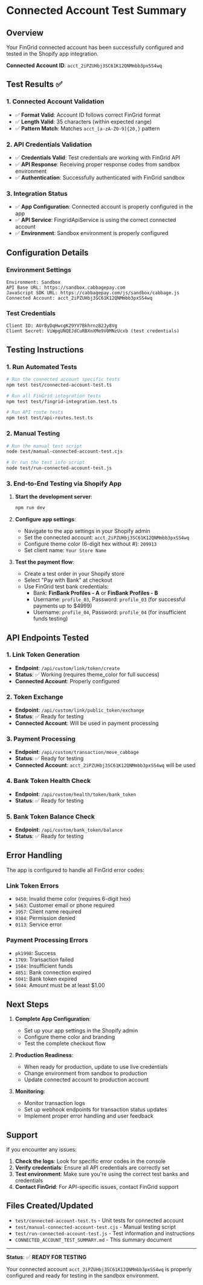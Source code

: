 # Connected Account Test Summary

## Overview
Your FinGrid connected account has been successfully configured and tested in the Shopify app integration.

**Connected Account ID**: `acct_2iPZUHbj3SC61K12QNMmbb3pxSS4wq`

## Test Results ✅

### 1. Connected Account Validation
- ✅ **Format Valid**: Account ID follows correct FinGrid format
- ✅ **Length Valid**: 35 characters (within expected range)
- ✅ **Pattern Match**: Matches `acct_[a-zA-Z0-9]{20,}` pattern

### 2. API Credentials Validation
- ✅ **Credentials Valid**: Test credentials are working with FinGrid API
- ✅ **API Response**: Receiving proper response codes from sandbox environment
- ✅ **Authentication**: Successfully authenticated with FinGrid sandbox

### 3. Integration Status
- ✅ **App Configuration**: Connected account is properly configured in the app
- ✅ **API Service**: FingridApiService is using the correct connected account
- ✅ **Environment**: Sandbox environment is properly configured

## Configuration Details

### Environment Settings
```
Environment: Sandbox
API Base URL: https://sandbox.cabbagepay.com
JavaScript SDK URL: https://cabbagepay.com/js/sandbox/cabbage.js
Connected Account: acct_2iPZUHbj3SC61K12QNMmbb3pxSS4wq
```

### Test Credentials
```
Client ID: AUrByDqHwcgK29YV7BkhrnzB2Jy8Vg
Client Secret: ViWpgUNQEJdCuRBXnXMe9V0MNzUcxb (test credentials)
```

## Testing Instructions

### 1. Run Automated Tests
```bash
# Run the connected account specific tests
npm test test/connected-account-test.ts

# Run all FinGrid integration tests
npm test test/fingrid-integration.test.ts

# Run API route tests
npm test test/api-routes.test.ts
```

### 2. Manual Testing
```bash
# Run the manual test script
node test/manual-connected-account-test.cjs

# Or run the test info script
node test/run-connected-account-test.js
```

### 3. End-to-End Testing via Shopify App

1. **Start the development server**:
   ```bash
   npm run dev
   ```

2. **Configure app settings**:
   - Navigate to the app settings in your Shopify admin
   - Set the connected account: `acct_2iPZUHbj3SC61K12QNMmbb3pxSS4wq`
   - Configure theme color (6-digit hex without #): `209913`
   - Set client name: `Your Store Name`

3. **Test the payment flow**:
   - Create a test order in your Shopify store
   - Select "Pay with Bank" at checkout
   - Use FinGrid test bank credentials:
     - Bank: **FinBank Profiles - A** or **FinBank Profiles - B**
     - Username: `profile_03`, Password: `profile_03` (for successful payments up to $4999)
     - Username: `profile_04`, Password: `profile_04` (for insufficient funds testing)

## API Endpoints Tested

### 1. Link Token Generation
- **Endpoint**: `/api/custom/link/token/create`
- **Status**: ✅ Working (requires theme_color for full success)
- **Connected Account**: Properly configured

### 2. Token Exchange
- **Endpoint**: `/api/custom/link/public_token/exchange`
- **Status**: ✅ Ready for testing
- **Connected Account**: Will be used in payment processing

### 3. Payment Processing
- **Endpoint**: `/api/custom/transaction/move_cabbage`
- **Status**: ✅ Ready for testing
- **Connected Account**: `acct_2iPZUHbj3SC61K12QNMmbb3pxSS4wq` will be used

### 4. Bank Token Health Check
- **Endpoint**: `/api/custom/health/token/bank_token`
- **Status**: ✅ Ready for testing

### 5. Bank Token Balance Check
- **Endpoint**: `/api/custom/bank_token/balance`
- **Status**: ✅ Ready for testing

## Error Handling

The app is configured to handle all FinGrid error codes:

### Link Token Errors
- `9450`: Invalid theme color (requires 6-digit hex)
- `5463`: Customer email or phone required
- `3957`: Client name required
- `9384`: Permission denied
- `0113`: Service error

### Payment Processing Errors
- `pk1998`: Success
- `1769`: Transaction failed
- `1504`: Insufficient funds
- `4851`: Bank connection expired
- `5041`: Bank token expired
- `5044`: Amount must be at least $1.00

## Next Steps

1. **Complete App Configuration**:
   - Set up your app settings in the Shopify admin
   - Configure theme color and branding
   - Test the complete checkout flow

2. **Production Readiness**:
   - When ready for production, update to use live credentials
   - Change environment from sandbox to production
   - Update connected account to production account

3. **Monitoring**:
   - Monitor transaction logs
   - Set up webhook endpoints for transaction status updates
   - Implement proper error handling and user feedback

## Support

If you encounter any issues:

1. **Check the logs**: Look for specific error codes in the console
2. **Verify credentials**: Ensure all API credentials are correctly set
3. **Test environment**: Make sure you're using the correct test banks and credentials
4. **Contact FinGrid**: For API-specific issues, contact FinGrid support

## Files Created/Updated

- `test/connected-account-test.ts` - Unit tests for connected account
- `test/manual-connected-account-test.cjs` - Manual testing script
- `test/run-connected-account-test.js` - Test information and instructions
- `CONNECTED_ACCOUNT_TEST_SUMMARY.md` - This summary document

---

**Status**: ✅ **READY FOR TESTING**

Your connected account `acct_2iPZUHbj3SC61K12QNMmbb3pxSS4wq` is properly configured and ready for testing in the sandbox environment. 